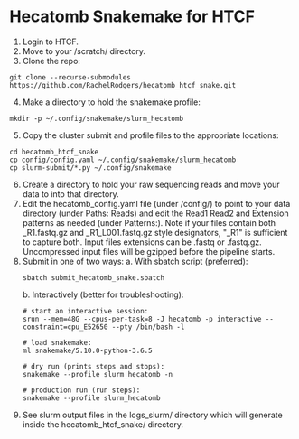 # Hecatomb Snakemake for HTCF

1. Login to HTCF.
2. Move to your /scratch/ directory.
3. Clone the repo:
```
git clone --recurse-submodules https://github.com/RachelRodgers/hecatomb_htcf_snake.git
```
4. Make a directory to hold the snakemake profile:
```
mkdir -p ~/.config/snakemake/slurm_hecatomb
```
5. Copy the cluster submit and profile files to the appropriate locations:
```
cd hecatomb_htcf_snake
cp config/config.yaml ~/.config/snakemake/slurm_hecatomb
cp slurm-submit/*.py ~/.config/snakemake
```
6. Create a directory to hold your raw sequencing reads and move your data to into that directory.
7. Edit the hecatomb_config.yaml file (under /config/) to point to your data directory (under Paths: Reads) and edit the Read1 Read2 and Extension patterns as needed (under Patterns:). Note if your files contain both \_R1.fastq.gz and \_R1_L001.fastq.gz style designators, "\_R1" is sufficient to capture both.  Input files extensions can be .fastq or .fastq.gz.  Uncompressed input files will be gzipped before the pipeline starts.
8. Submit in one of two ways:
	a. With sbatch script (preferred):
	```
	sbatch submit_hecatomb_snake.sbatch
	```
	b. Interactively (better for troubleshooting):
	```
	# start an interactive session:
	srun --mem=48G --cpus-per-task=8 -J hecatomb -p interactive --constraint=cpu_E52650 --pty /bin/bash -l
	
	# load snakemake:
	ml snakemake/5.10.0-python-3.6.5
	
	# dry run (prints steps and stops):
	snakemake --profile slurm_hecatomb -n
	
	# production run (run steps):
	snakemake --profile slurm_hecatomb
	```
9. See slurm output files in the logs_slurm/ directory which will generate inside the hecatomb_htcf_snake/ directory.
